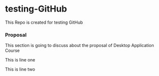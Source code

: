 # testing-GitHub
This Repo is created for testing GitHub
### Proposal

This section is going to discuss about the proposal of Desktop Application Course

This is line one

This is line two

